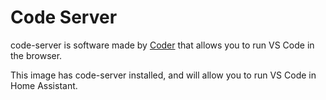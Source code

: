 # Code Server

code-server is software made by [Coder](https://coder.com) that allows you to run VS Code in the browser.

This image has code-server installed, and will allow you to run VS Code in Home Assistant.
